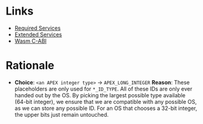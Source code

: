 # Links

- [Required Services](https://www.aviation-ia.com/support-files/arinc653h)
- [Extended Services](https://www.aviation-ia.com/support-files/arinc653p2h)
- [Wasm C-ABI](https://github.com/WebAssembly/tool-conventions/blob/main/BasicCABI.md)

# Rationale

- **Choice**: `<an APEX integer type>` -> `APEX_LONG_INTEGER`
  **Reason**: These placeholders are only used for `*_ID_TYPE`. All of these IDs are only ever
  handed out by the OS. By picking the largest possible type available (64-bit integer), we ensure
  that we are compatible with any possible OS, as we can store any possible ID. For an OS that
  chooses a 32-bit integer, the upper bits just remain untouched.
